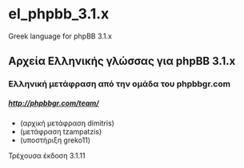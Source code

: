 # el_phpbb_3.1.x

Greek language for phpBB 3.1.x

Αρχεία Ελληνικής γλώσσας για phpBB 3.1.x
--------------------------------------

### Ελληνική μετάφραση από την ομάδα του phpbbgr.com
##### http://phpbbgr.com/team/

 * (αρχική μετάφραση dimitris)
 * (μετάφραση tzampatzis)
 * (υποστήριξη greko11)


Τρέχουσα έκδοση 3.1.11
